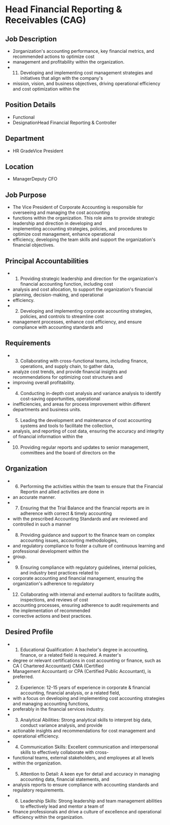 # Head Financial Reporting & Receivables (CAG)

## Job Description

* 2organization's accounting performance, key financial metrics, and recommended actions to optimize cost
* management and profitability within the organization.
* 11. Developing and implementing cost management strategies and initiatives that align with the company's
* mission, vision, and business objectives, driving operational efficiency and cost optimization within the

## Position Details

* Functional
* DesignationHead  Financial  Reporting  &  Controller

## Department

* HR GradeVice President

## Location

* ManagerDeputy CFO

## Job Purpose

* The Vice President of Corporate Accounting is responsible for overseeing and managing the cost accounting
* functions within the organization. This role aims to provide strategic leadership and direction in developing and
* implementing accounting strategies, policies, and procedures to optimize cost management, enhance operational
* efficiency, developing the team skills and support the organization's financial objectives.

## Principal Accountabilities

* 1. Providing strategic leadership and direction for the organization's financial accounting function, including cost
* analysis and cost allocation, to support the organization's financial planning, decision-making, and operational
* efficiency.
* 2. Developing and implementing corporate accounting strategies, policies, and controls to streamline cost
* management processes, enhance cost efficiency, and ensure compliance with accounting standards and

## Requirements

* 3. Collaborating with cross-functional teams, including finance, operations, and supply chain, to gather data,
* analyze cost trends, and provide financial insights and recommendations for optimizing cost structures and
* improving overall profitability.
* 4. Conducting in-depth cost analysis and variance analysis to identify cost-saving opportunities, operational
* inefficiencies, and areas for process improvement within different departments and business units.
* 5. Leading the development and maintenance of cost accounting systems and tools to facilitate the collection,
* analysis, and reporting of cost data, ensuring the accuracy and integrity of financial information within the
* 10. Providing regular reports and updates to senior management, committees and the board of directors on the

## Organization

* 6. Performing the activities within the team to ensure that the Financial Reportin and allied activities are done in
* an accurate manner.
* 7. Ensuring that the Trial Balance and the financial reports are in adherence with correct & timely accounting
* with the prescribed Accounting Standards and are reviewed and controlled in such a manner
* 8. Providing guidance and support to the finance team on complex accounting issues, accounting methodologies,
* and regulatory compliance to foster a culture of continuous learning and professional development within the
* group.
* 9. Ensuring compliance with regulatory guidelines, internal policies, and industry best practices related to
* corporate accounting and financial management, ensuring the organization's adherence to regulatory
* 12. Collaborating with internal and external auditors to facilitate audits, inspections, and reviews of cost
* accounting processes, ensuring adherence to audit requirements and the implementation of recommended
* corrective actions and best practices.

## Desired Profile

* 1. Educational Qualification: A bachelor's degree in accounting, finance, or a related field is required. A master's
* degree or relevant certifications in cost accounting or finance, such as CA ( Chartered Accountant) CMA (Certified
* Management Accountant) or CPA (Certified Public Accountant), is preferred.
* 2. Experience: 12-15 years of experience in corporate & financial accounting, financial analysis, or a related field,
* with a focus on developing and implementing cost accounting strategies and managing accounting functions,
* preferably in the financial services industry.
* 3. Analytical Abilities: Strong analytical skills to interpret big data, conduct variance analysis, and provide
* actionable insights and recommendations for cost management and operational efficiency.
* 4. Communication Skills: Excellent communication and interpersonal skills to effectively collaborate with cross-
* functional teams, external stakeholders, and employees at all levels within the organization.
* 5. Attention to Detail: A keen eye for detail and accuracy in managing accounting data, financial statements, and
* analysis reports to ensure compliance with accounting standards and regulatory requirements.
* 6. Leadership Skills: Strong leadership and team management abilities to effectively lead and mentor a team of
* finance professionals and drive a culture of excellence and operational efficiency within the organization.
